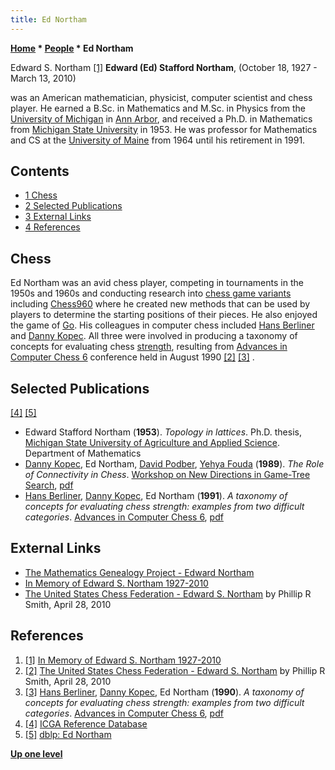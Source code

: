```yaml
---
title: Ed Northam
---
```

**[Home](Home "Home") * [People](People "People") * Ed Northam**

[](http://www.edwardnortham.com/) Edward S. Northam <a id="cite-note-1" href="#cite-ref-1">[1]</a>
**Edward (Ed) Stafford Northam**, (October 18, 1927 - March 13, 2010)

was an American mathematician, physicist, computer scientist and chess player. He earned a B.Sc. in Mathematics and M.Sc. in Physics from the [University of Michigan](University_of_Michigan "University of Michigan") in [Ann Arbor](https://en.wikipedia.org/wiki/Ann_Arbor,_Michigan), and received a Ph.D. in Mathematics from [Michigan State University](Michigan_State_University "Michigan State University") in 1953. He was professor for Mathematics and CS at the [University of Maine](https://en.wikipedia.org/wiki/University_of_Maine) from 1964 until his retirement in 1991.

## Contents

- [1 Chess](#chess)
- [2 Selected Publications](#selected-publications)
- [3 External Links](#external-links)
- [4 References](#references)

## Chess

Ed Northam was an avid chess player, competing in tournaments in the 1950s and 1960s and conducting research into [chess game variants](Games#ChessVariants "Games") including [Chess960](Chess960 "Chess960") where he created new methods that can be used by players to determine the starting positions of their pieces. He also enjoyed the game of [Go](Go "Go"). His colleagues in computer chess included [Hans Berliner](Hans_Berliner "Hans Berliner") and [Danny Kopec](Danny_Kopec "Danny Kopec"). All three were involved in producing a taxonomy of concepts for evaluating chess [strength](Playing_Strength "Playing Strength"), resulting from [Advances in Computer Chess 6](Advances_in_Computer_Chess_6 "Advances in Computer Chess 6") conference held in August 1990 <a id="cite-note-2" href="#cite-ref-2">[2]</a> <a id="cite-note-3" href="#cite-ref-3">[3]</a> .

## Selected Publications

<a id="cite-note-4" href="#cite-ref-4">[4]</a> <a id="cite-note-5" href="#cite-ref-5">[5]</a>

- Edward Stafford Northam (**1953**). *Topology in lattices*. Ph.D. thesis, [Michigan State University of Agriculture and Applied Science](https://en.wikipedia.org/wiki/History_of_Michigan_State_University#Agriculture_School). Department of Mathematics
- [Danny Kopec](Danny_Kopec "Danny Kopec"), Ed Northam, [David Podber](index.php?title=David_Podber&action=edit&redlink=1 "David Podber (page does not exist)"), [Yehya Fouda](index.php?title=Yehya_Fouda&action=edit&redlink=1 "Yehya Fouda (page does not exist)") (**1989**). *The Role of Connectivity in Chess*. [Workshop on New Directions in Game-Tree Search](WCCC_1989#Workshop "WCCC 1989"), [pdf](http://www.sci.brooklyn.cuny.edu/%7Ekopec/Publications/Publications/O_24_C.pdf)
- [Hans Berliner](Hans_Berliner "Hans Berliner"), [Danny Kopec](Danny_Kopec "Danny Kopec"), Ed Northam (**1991**). *A taxonomy of concepts for evaluating chess strength: examples from two difficult categories*. [Advances in Computer Chess 6](Advances_in_Computer_Chess_6 "Advances in Computer Chess 6"), [pdf](http://www.sci.brooklyn.cuny.edu/%7Ekopec/Publications/Publications/O_20_C.pdf)

## External Links

- [The Mathematics Genealogy Project - Edward Northam](https://www.genealogy.math.ndsu.nodak.edu/id.php?id=15281)
- [In Memory of Edward S. Northam 1927-2010](http://www.edwardnortham.com/)
- [The United States Chess Federation - Edward S. Northam](http://main.uschess.org/content/view/10358/512/) by Phillip R Smith, April 28, 2010

## References

1. <a id="cite-ref-1" href="#cite-note-1">[1]</a> [In Memory of Edward S. Northam 1927-2010](http://www.edwardnortham.com/)
1. <a id="cite-ref-2" href="#cite-note-2">[2]</a> [The United States Chess Federation - Edward S. Northam](http://main.uschess.org/content/view/10358/512/) by Phillip R Smith, April 28, 2010
1. <a id="cite-ref-3" href="#cite-note-3">[3]</a> [Hans Berliner](Hans_Berliner "Hans Berliner"), [Danny Kopec](Danny_Kopec "Danny Kopec"), Ed Northam (**1990**). *A taxonomy of concepts for evaluating chess strength: examples from two difficult categories*. [Advances in Computer Chess 6](Advances_in_Computer_Chess_6 "Advances in Computer Chess 6"), [pdf](http://www.sci.brooklyn.cuny.edu/%7Ekopec/Publications/Publications/O_20_C.pdf)
1. <a id="cite-ref-4" href="#cite-note-4">[4]</a> [ICGA Reference Database](ICGA_Journal#RefDB "ICGA Journal")
1. <a id="cite-ref-5" href="#cite-note-5">[5]</a> [dblp: Ed Northam](https://dblp.uni-trier.de/pers/hd/n/Northam:Ed.html)

**[Up one level](People "People")**

